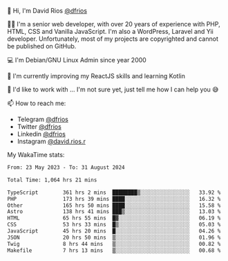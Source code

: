 👋 Hi, I'm David Rios [@dfrios](https://github.com/dfrios)

👨‍💻 I'm a senior web developer, with over 20 years of experience with PHP, HTML, CSS and Vanilla JavaScript. I'm also a WordPress, Laravel and Yii developer. Unfortunately, most of my projects are copyrighted and cannot be published on GitHub.

💻 I'm Debian/GNU Linux Admin since year 2000

🌱 I'm currently improving my ReactJS skills and learning Kotlin

💞️ I'd like to work with ... I'm not sure yet, just tell me how I can help you 😅


📫 How to reach me:
* Telegram [@dfrios](https://t.me/dfrios)
* Twitter [@dfrios](https://twitter.com/dfrios)
* Linkedin [@dfrios](https://linkedin.com/in/dfrios)
* Instagram [@david.rios.r](https://instagram.com/david.rios.r)



My WakaTime stats:
<!--START_SECTION:waka-->

```txt
From: 23 May 2023 - To: 31 August 2024

Total Time: 1,064 hrs 21 mins

TypeScript        361 hrs 2 mins  ████████▒░░░░░░░░░░░░░░░░   33.92 %
PHP               173 hrs 39 mins ████░░░░░░░░░░░░░░░░░░░░░   16.32 %
Other             165 hrs 50 mins ████░░░░░░░░░░░░░░░░░░░░░   15.58 %
Astro             138 hrs 41 mins ███▒░░░░░░░░░░░░░░░░░░░░░   13.03 %
HTML              65 hrs 55 mins  █▓░░░░░░░░░░░░░░░░░░░░░░░   06.19 %
CSS               53 hrs 33 mins  █▒░░░░░░░░░░░░░░░░░░░░░░░   05.03 %
JavaScript        45 hrs 20 mins  █░░░░░░░░░░░░░░░░░░░░░░░░   04.26 %
JSON              20 hrs 50 mins  ▒░░░░░░░░░░░░░░░░░░░░░░░░   01.96 %
Twig              8 hrs 44 mins   ▒░░░░░░░░░░░░░░░░░░░░░░░░   00.82 %
Makefile          7 hrs 13 mins   ▒░░░░░░░░░░░░░░░░░░░░░░░░   00.68 %
```

<!--END_SECTION:waka-->
